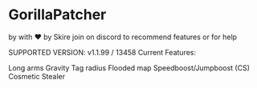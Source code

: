 # GorillaPatcher

by with ❤️ by Skire
join  on discord to recommend features or for help

SUPPORTED VERSION: v1.1.99 / 13458
Current Features:

Long arms
Gravity
Tag radius
Flooded map
Speedboost/Jumpboost
(CS) Cosmetic Stealer

